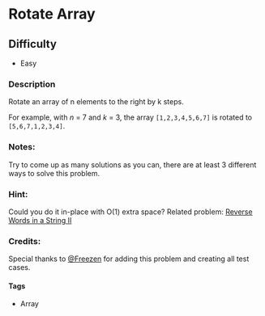 # Rotate Array

## Difficulty
- Easy

### Description
Rotate an array of n elements to the right by k steps.

For example, with _n_ = 7 and _k_ = 3, the array `[1,2,3,4,5,6,7]` is rotated to `[5,6,7,1,2,3,4]`.

### Notes:
Try to come up as many solutions as you can, there are at least 3 different ways to solve this problem.

### Hint:
Could you do it in-place with O(1) extra space?
Related problem: [Reverse Words in a String II](https://leetcode.com/problems/reverse-words-in-a-string-ii/)

### Credits:
Special thanks to [@Freezen](https://oj.leetcode.com/discuss/user/Freezen) for adding this problem and creating all test cases.

#### Tags
- Array
